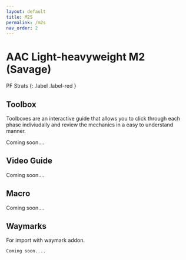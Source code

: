 ```yaml
---
layout: default
title: M2S
permalink: /m2s
nav_order: 2
---
```


# AAC Light-heavyweight M2 (Savage)

PF Strats 
{: .label .label-red }

## Toolbox

Toolboxes are an interactive guide that allows you to click through each phase indiviudally and review the mechanics in a easy to understand manner.

Coming soon....

## Video Guide

Coming soon....

## Macro

Coming soon....

## Waymarks
For import with waymark addon.

```
Coming soon....
```
